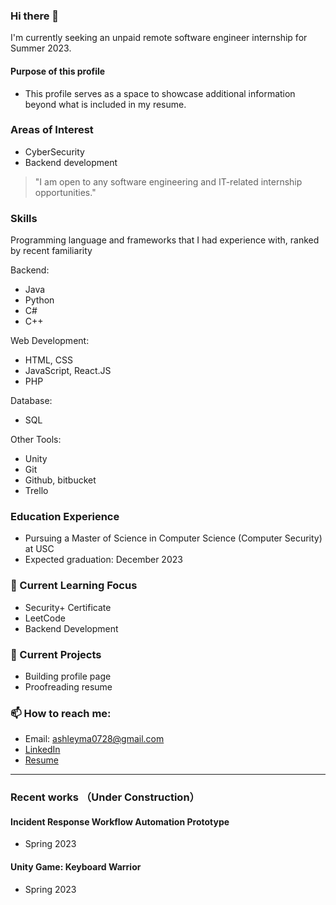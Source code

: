 ### Hi there 👋
I'm currently seeking an unpaid remote software engineer internship for Summer 2023.

#### Purpose of this profile
- This profile serves as a space to showcase additional information beyond what is included in my resume.

### Areas of Interest
- CyberSecurity
- Backend development
> "I am open to any software engineering and IT-related internship opportunities."

### Skills
Programming language and frameworks that I had experience with, ranked by recent familiarity

Backend:  
- Java
- Python
- C#
- C++

Web Development:
- HTML, CSS
- JavaScript, React.JS
- PHP
  
Database:
- SQL

Other Tools:
- Unity
- Git
- Github, bitbucket
- Trello

### Education Experience
- Pursuing a Master of Science in Computer Science (Computer Security) at USC
- Expected graduation: December 2023

### 🌱 Current Learning Focus
- Security+ Certificate
- LeetCode
- Backend Development

### 🔭 Current Projects
- Building profile page
- Proofreading resume

### 📫 How to reach me:
- Email: ashleyma0728@gmail.com
- [LinkedIn](https://www.linkedin.com/in/yuehongxiao-ma/)
- [Resume](https://drive.google.com/file/d/1KUzUJisgLrA4M6KroZA-YTkTUbKKwlaR/view?usp=share_link)
---
### Recent works （Under Construction）
#### Incident Response Workflow Automation Prototype
- Spring 2023
#### Unity Game: Keyboard Warrior 
- Spring 2023 

<!--
**ashleyyma6/ashleyyma6** is a ✨ _special_ ✨ repository because its `README.md` (this file) appears on your GitHub profile.

Here are some ideas to get you started:

- 🔭 I’m currently working on ...
- 🌱 I’m currently learning ...
- 👯 I’m looking to collaborate on ...
- 🤔 I’m looking for help with ...
- 💬 Ask me about ...
- 📫 How to reach me: ...
- 😄 Pronouns: ...
- ⚡ Fun fact: ...
-->
